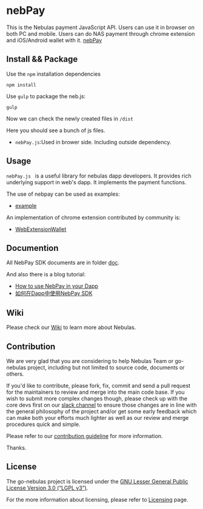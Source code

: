 # nebPay


This is the Nebulas payment JavaScript API. Users can use it in browser on both PC and mobile. Users can do NAS payment through chrome extension and iOS/Android wallet with it. [nebPay](https://github.com/nebulasio/nebPay)


## Install && Package

Use the `npm` installation dependencies

```
npm install
```

Use `gulp` to package the neb.js:

```
gulp
```

Now we can check the newly created files in `/dist`

Here you should see a bunch of js files. 

 * `nebPay.js`:Used in brower side. Including outside dependency.


## Usage
`nebPay.js ` is a useful library for nebulas dapp developers. It provides rich underlying support in web's dapp. It implements the payment functions.

The use of nebpay can be used as examples:

* [example](examples/example.html) 

An implementation of chrome extension contributed by community is:
* [WebExtensionWallet](https://github.com/ChengOrangeJu/WebExtensionWallet)

## Documention

All NebPay SDK documents are in folder [doc](/doc).

And also there is a blog tutorial:
* [How to use NebPay in your Dapp](https://medium.com/nebulasio/how-to-use-nebpay-in-your-dapp-8e785e560fbb)
* [如何在Dapp中使用NebPay SDK](https://blog.csdn.net/ycyzyp/article/details/80261142)

## Wiki

Please check our [Wiki](https://github.com/nebulasio/wiki) to learn more about Nebulas.

## Contribution

We are very glad that you are considering to help Nebulas Team or go-nebulas project, including but not limited to source code, documents or others.

If you'd like to contribute, please fork, fix, commit and send a pull request for the maintainers to review and merge into the main code base. If you wish to submit more complex changes though, please check up with the core devs first on our [slack channel](http://nebulasio.herokuapp.com) to ensure those changes are in line with the general philosophy of the project and/or get some early feedback which can make both your efforts much lighter as well as our review and merge procedures quick and simple.

Please refer to our [contribution guideline](https://github.com/nebulasio/wiki/blob/master/contribute.md) for more information.

Thanks.

## License

The go-nebulas project is licensed under the [GNU Lesser General Public License Version 3.0 (“LGPL v3”)](https://www.gnu.org/licenses/lgpl-3.0.en.html).

For the more information about licensing, please refer to [Licensing](https://github.com/nebulasio/wiki/blob/master/licensing.md) page.

